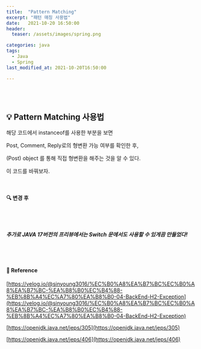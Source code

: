 ```yaml
---
title:  "Pattern Matching"
excerpt: "패턴 매칭 사용법"
date:   2021-10-20 16:50:00 
header:
  teaser: /assets/images/spring.png

categories: java
tags:
  - Java
  - Spring
last_modified_at: 2021-10-20T16:50:00

---
```


<br/>

<br/>

## 💡 Pattern Matching 사용법

<script src="https://gist.github.com/ShinDongHun1/b79a823abc51a3ece512aeaff81371ed.js"></script>

해당 코드에서 instanceof를 사용한 부분을 보면

Post, Comment, Reply로의 형변환 가능 여부를 확인한 후, 

(Post) object 를 통해 직접 형변환을 해주는 것을 알 수 있다.

이 코드를 바꿔보자.

<br/>

#### 🔍 변경 후

<script src="https://gist.github.com/ShinDongHun1/9afd91061cf77e5a5b940af150d76440.js"></script>

<br/>

<br/>

##### 추가로 JAVA 17버전의 프리뷰에서는 Switch 문에서도 사용할 수 있게끔 만들었다!

<br/>

<br/>

#### 📔 Reference

[https://velog.io/@sinyoung3016/%EC%B0%A8%EA%B7%BC%EC%B0%A8%EA%B7%BC-%EA%B8%B0%EC%B4%88-%EB%8B%A4%EC%A7%80%EA%B8%B0-04-BackEnd-H2-Exception](https://velog.io/@sinyoung3016/%EC%B0%A8%EA%B7%BC%EC%B0%A8%EA%B7%BC-%EA%B8%B0%EC%B4%88-%EB%8B%A4%EC%A7%80%EA%B8%B0-04-BackEnd-H2-Exception)

[https://openjdk.java.net/jeps/305](https://openjdk.java.net/jeps/305)

[https://openjdk.java.net/jeps/406](https://openjdk.java.net/jeps/406)

